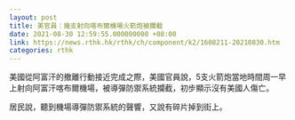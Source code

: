 ```yaml
---
layout: post
title: 美官員：幾支射向喀布爾機場火箭炮被攔截
date: 2021-08-30 12:59:55.000000000 +08:00
link: https://news.rthk.hk/rthk/ch/component/k2/1608211-20210830.htm
categories: rthk
---
```


美國從阿富汗的撤離行動接近完成之際，美國官員說，5支火箭炮當地時間周一早上射向阿富汗喀布爾機場，被導彈防禦系統攔截，初步顯示沒有美國人傷亡。

居民說，聽到機場導彈防禦系統的聲響，又說有碎片掉到街上。
